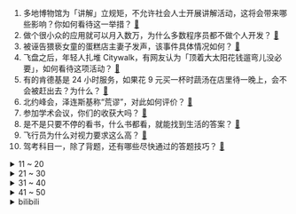 1. 多地博物馆为「讲解」立规矩，不允许社会人士开展讲解活动，这将会带来哪些影响？你如何看待这一举措？ [:link:](https://www.zhihu.com/question/611700162)
2. 做个很小众的应用就可以月入数万，为什么多数程序员都不做个人开发？ [:link:](https://www.zhihu.com/question/28523621)
3. 被诬告猥亵女童的蛋糕店主妻子发声，该事件具体情况如何？ [:link:](https://www.zhihu.com/question/611687170)
4. 飞盘之后，年轻人扎堆 Citywalk，有网友认为「顶着大太阳花钱遛弯儿没必要」，如何看待这项活动？ [:link:](https://www.zhihu.com/question/611705071)
5. 有的肯德基是 24 小时服务，如果花 9 元买一杯时蔬汤在店里待一晚上，会不会被赶出去？为什么？ [:link:](https://www.zhihu.com/question/345615910)
6. 北约峰会，泽连斯基称“荒谬”，对此如何评价？ [:link:](https://www.zhihu.com/question/611663361)
7. 参加学术会议，你们的收获大吗？ [:link:](https://www.zhihu.com/question/356001449)
8. 是不是只要不停的看书，什么书都看，就能找到生活的答案？ [:link:](https://www.zhihu.com/question/610389488)
9. 飞行员为什么对视力要求这么高？ [:link:](https://www.zhihu.com/question/430955967)
10. 驾考科目一，除了背题，还有哪些尽快通过的答题技巧？ [:link:](https://www.zhihu.com/question/469610470)
<details>
<summary>11 ~ 20</summary>

11. 如何评价索尼 a6700 (ILCE-6700) 微单相机？ [:link:](https://www.zhihu.com/question/611813567)
12. 历史上李白和高适的关系如何？与《长安三万里》中描绘的一致吗？ [:link:](https://www.zhihu.com/question/604391210)
13. 你的高三真的努力了吗？ [:link:](https://www.zhihu.com/question/610868522)
14. 英国杂志预测世界人口增长将在本世纪中叶停滞，「气候因素」将对人们的生育选择产生影响，如何看待这一观点？ [:link:](https://www.zhihu.com/question/611509732)
15. 为什么老一辈人都觉得空调不能长时间吹？ [:link:](https://www.zhihu.com/question/611736271)
16. 近日多位大 V 呼吁「公共场所宽容幼童」，目前韩国许多商铺设立禁儿童区，公共场合对幼童包容度是否过低？ [:link:](https://www.zhihu.com/question/610461559)
17. 如何评价谢苗主演的电影《东北警察故事 2》? [:link:](https://www.zhihu.com/question/611110944)
18. 如果A+B=90，A÷B=17，AB各多少? [:link:](https://www.zhihu.com/question/592023780)
19. 北约峰会公报渲染「中国核威胁」，外交部回应「倒打一耙，虚伪至极」，如何解读？ [:link:](https://www.zhihu.com/question/611716888)
20. 青旅拒接「35 岁以上顾客」，你有过「35+」焦虑吗？为什么偏偏 35 岁会被认为迈入了中年危机门槛？ [:link:](https://www.zhihu.com/question/611693644)
</details>
<details>
<summary>21 ~ 30</summary>

21. 为什么猪油更适合米饭，黄油更适合面包？ [:link:](https://www.zhihu.com/question/610194040)
22. 《英雄联盟》剑姬能凭反应挡掉诺克萨斯之手的无情铁手吗？ [:link:](https://www.zhihu.com/question/573505582)
23. 《长安三万里》中对高适这一历史人物塑造得如何？历史上的高适是什么样的？ [:link:](https://www.zhihu.com/question/611135704)
24. 前有国务卿布林肯、财长耶伦，后有克里，美国高官接二连三来华，释放了什么信号？ [:link:](https://www.zhihu.com/question/611715613)
25. 底层的大模型本身在变，未来可能大量开源，或者 1-2 个头部厂商赢者通吃，中国大模型创业能否突出重围？ [:link:](https://www.zhihu.com/question/611201526)
26. 如何评价 7 月 12 日发布的荣耀 Magic V2 折叠屏手机？ [:link:](https://www.zhihu.com/question/611783067)
27. 2023 赛季中超联赛上海海港 3:1 武汉三镇，如何评价这场比赛？ [:link:](https://www.zhihu.com/question/611755930)
28. 如何看待「大学生优衣库兼职薪资一小时 16 元」一事？兼职时薪给多少钱你能接受？ [:link:](https://www.zhihu.com/question/611499912)
29. 到朋友家小住，他家猫咪为什么一直盯着我？我该怎么办？ [:link:](https://www.zhihu.com/question/611400763)
30. 如何看待「已读不回」？已读不回是社交默契还是冷暴力？如何看待社交软件的「已读回执」功能？ [:link:](https://www.zhihu.com/question/611722499)
</details>
<details>
<summary>31 ~ 40</summary>

31. 网友吐槽高铁上儿童吵闹引讨论，媒体报道或来源于「厌童症」心理现象，如何看待这一说法？如何解决这一问题？ [:link:](https://www.zhihu.com/question/611512782)
32. 很多人认为钱只有花出去才是最不贬值的，如何看待这种观念？你认同吗？ [:link:](https://www.zhihu.com/question/611693792)
33. 下班后有没有合理有效的「断联」方式，能建立工作与生活之间的边界感啊？不回消息可行吗？ [:link:](https://www.zhihu.com/question/611541784)
34. 婴儿出生后多久可以睡整觉? [:link:](https://www.zhihu.com/question/609585734)
35. 没有空调的那些年我们是怎么过夏天的？ [:link:](https://www.zhihu.com/question/610853756)
36. 高三有没有推荐的背英语单词的资料啊？ [:link:](https://www.zhihu.com/question/611014897)
37. 此次北约峰会，可能会将「毒药」推向亚洲？这场会，对乌克兰有何影响？ [:link:](https://www.zhihu.com/question/611484682)
38. 如何看待 7 月 12 日召开的荣耀 Magic V2 暨全场景新品发布会？有哪些产品值得关注？ [:link:](https://www.zhihu.com/question/611722846)
39. 医院要求「八个当天」，当天做手术、当天拿报告，做得到吗？ [:link:](https://www.zhihu.com/question/611709050)
40. 电影《长安三万里》中，李白为什么忘记了与高适的一年之约？ [:link:](https://www.zhihu.com/question/611224954)
</details>
<details>
<summary>41 ~ 50</summary>

41. 作家米兰·昆德拉去世，终年 94 岁，曾著《不能承受的生命之轻》，对于他，你有哪些印象？ [:link:](https://www.zhihu.com/question/611731402)
42. 7 月 12 日三大指数收跌，汽车板块走高 ，AI 算力领跌，超 4200 股下跌，如何看待今日行情？ [:link:](https://www.zhihu.com/question/611666950)
43. 13 部门联合发文，推进有条件的地级以上城市「一刻钟便民生活圈」建设，如何解读？会带来哪些影响？ [:link:](https://www.zhihu.com/question/611706370)
44. 「如果微信显示已读的话」引发热议，有网友表示「会连夜换平台」，消息「已读」为什么不受欢迎？ [:link:](https://www.zhihu.com/question/611685209)
45. 中国首创颠覆技术，临近空间电磁发射技术再突破，领先美国，具有哪些意义？ [:link:](https://www.zhihu.com/question/611818563)
46. 朱雀二号遥二运载火箭发射成功，系全球首枚成功入轨的液氧甲烷火箭，哪些信息值得关注？ [:link:](https://www.zhihu.com/question/611666957)
47. 我国载人登月初步方案公布，有哪些信息值得关注？ [:link:](https://www.zhihu.com/question/611688323)
48. 马斯克设想火星移民计划，称每 3 天发射 50 枚星舰足以在火星建造自给自足的城市，如何看待这一设想？ [:link:](https://www.zhihu.com/question/611666974)
49. 发改委发文称支持平台企业在引领发展、创造就业和国际竞争中发挥更加积极的作用，释放了什么信号？ [:link:](https://www.zhihu.com/question/611662673)
50. 40 度的天和男友出门，想牵他的手被拒绝了，该生气吗? [:link:](https://www.zhihu.com/question/611184637)
</details><details>
<summary>bilibili</summary>

</details>